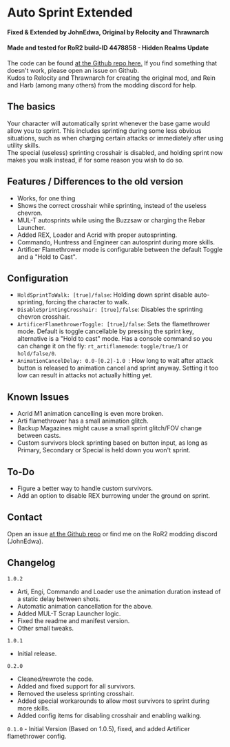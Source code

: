 # Auto Sprint Extended
#### Fixed & Extended by JohnEdwa, Original by Relocity and Thrawnarch
#### Made and tested for RoR2 build-ID 4478858 - Hidden Realms Update

The code can be found [at the Github repo here.](https://github.com/JohnEdwa/RTAutoSprintExtended) If you find something that doesn't work, please open an issue on Github.   
Kudos to Relocity and Thrawnarch for creating the original mod, and Rein and Harb (among many others) from the modding discord for help.

## The basics

Your character will automatically sprint whenever the base game would allow you to sprint. This includes sprinting during some less obvious situations, such as when charging certain attacks or immediately after using utility skills.   
The special (useless) sprinting crosshair is disabled, and holding sprint now makes you walk instead, if for some reason you wish to do so.

## Features / Differences to the old version
* Works, for one thing
* Shows the correct crosshair while sprinting, instead of the useless chevron.
* MUL-T autosprints while using the Buzzsaw or charging the Rebar Launcher.
* Added REX, Loader and Acrid with proper autosprinting.
* Commando, Huntress and Engineer can autosprint during more skills.
* Artificer Flamethrower mode is configurable between the default Toggle and a "Hold to Cast".

## Configuration
* `HoldSprintToWalk: [true]/false`: Holding down sprint disable auto-sprinting, forcing the character to walk.
* `DisableSprintingCrosshair: [true]/false`: Disables the sprinting chevron crosshair.
* `ArtificerFlamethrowerToggle: [true]/false`: Sets the flamethrower mode. Default is toggle cancellable by pressing the sprint key, alternative is a "Hold to cast" mode. Has a console command so you can change it on the fly: `rt_artiflamemode`: `toggle/true/1` or `hold/false/0`.
* `AnimationCancelDelay: 0.0-[0.2]-1.0 `: How long to wait after attack button is released to animation cancel and sprint anyway. Setting it too low can result in attacks not actually hitting yet.

## Known Issues

* Acrid M1 animation cancelling is even more broken.
* Arti flamethrower has a small animation glitch.
* Backup Magazines might cause a small sprint glitch/FOV change between casts.
* Custom survivors block sprinting based on button input, as long as Primary, Secondary or Special is held down you won't sprint.

## To-Do

* Figure a better way to handle custom survivors.
* Add an option to disable REX burrowing under the ground on sprint.


## Contact

Open an issue [at the Github repo](https://github.com/JohnEdwa/RTAutoSprintExtended) or find me on the RoR2 modding discord (JohnEdwa).

## Changelog

`1.0.2`
 * Arti, Engi, Commando and Loader use the animation duration instead of a static delay between shots.
 * Automatic animation cancellation for the above.
 * Added MUL-T Scrap Launcher logic.
 * Fixed the readme and manifest version.
 * Other small tweaks.

`1.0.1`
 * Initial release.

`0.2.0`
 * Cleaned/rewrote the code. 
 * Added and fixed support for all survivors.
 * Removed the useless sprinting crosshair.
 * Added special workarounds to allow most survivors to sprint during more skills.
 * Added config items for disabling crosshair and enabling walking.

`0.1.0` - Initial Version (Based on 1.0.5), fixed, and added Artificer flamethrower config.